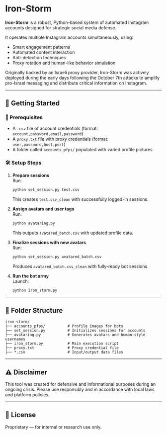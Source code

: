 # Iron-Storm

**Iron-Storm** is a robust, Python-based system of automated Instagram accounts designed for strategic social media defense.

It operates multiple Instagram accounts simultaneously, using:
- Smart engagement patterns
- Automated content interaction
- Anti-detection techniques
- Proxy rotation and human-like behavior simulation

Originally backed by an Israeli proxy provider, Iron-Storm was actively deployed during the early days following the October 7th attacks to amplify pro-Israel messaging and distribute critical information on Instagram.

---

## 🚀 Getting Started

### 📁 Prerequisites
- A `.csv` file of account credentials (format: `account,password,email,password`)
- A `proxy.txt` file with proxy credentials (format: `user,password,host,port`)
- A folder called `accounts_pfps/` populated with varied profile pictures

### 🛠 Setup Steps

1. **Prepare sessions**  
   Run:
   ```bash
   python set_session.py test.csv
   ```
   This creates `test.csv_clean` with successfully logged-in sessions.

2. **Assign avatars and user tags**  
   Run:
   ```bash
   python avataring.py
   ```
   This outputs `avatared_batch.csv` with updated profile data.

3. **Finalize sessions with new avatars**  
   Run:
   ```bash
   python set_session.py avatared_batch.csv
   ```
   Produces `avatared_batch.csv_clean` with fully-ready bot sessions.

4. **Run the bot army**  
   Launch:
   ```bash
   python iron_storm.py
   ```

---

## 🧱 Folder Structure
```
iron-storm/
├── accounts_pfps/          # Profile images for bots
├── set_session.py          # Initializes sessions for accounts
├── avataring.py            # Generates avatars and human-style usernames
├── iron_storm.py           # Main execution script
├── proxy.txt               # Proxy credential file
├── *.csv                   # Input/output data files
```

---

## ⚠️ Disclaimer
This tool was created for defensive and informational purposes during an ongoing crisis. Please use responsibly and in accordance with local laws and platform policies.

---

## 📄 License
Proprietary — for internal or research use only.
